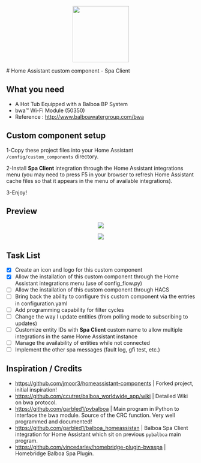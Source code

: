 <p align="center">
<a href="https://github.com/plmilord/Hass.io-custom-component-spaclient"><img src="https://raw.githubusercontent.com/plmilord/Hass.io-custom-component-spaclient/master/images/icon.png" width="150"></a>
</p>

<span align="center">
# Home Assistant custom component - Spa Client
</span>

## What you need

- A Hot Tub Equipped with a Balboa BP System
- bwa™ Wi-Fi Module (50350)
- Reference : http://www.balboawatergroup.com/bwa

## Custom component setup

1-Copy these project files into your Home Assistant ```/config/custom_components``` directory.

2-Install **Spa Client** integration through the Home Assistant integrations menu (you may need to press F5 in your browser to refresh Home Assistant cache files so that it appears in the menu of available integrations).

3-Enjoy!

## Preview

<p align="center">
<a href="https://github.com/plmilord/Hass.io-custom-component-spaclient"><img src="https://raw.githubusercontent.com/plmilord/Hass.io-custom-component-spaclient/master/images/preview.png"></a>
</p>
<p align="center">
<a href="https://github.com/plmilord/Hass.io-custom-component-spaclient"><img src="https://raw.githubusercontent.com/plmilord/Hass.io-custom-component-spaclient/master/images/options.png"></a>
</p>

## Task List

- [x] Create an icon and logo for this custom component
- [x] Allow the installation of this custom component through the Home Assistant integrations menu (use of config_flow.py)
- [ ] Allow the installation of this custom component through HACS
- [ ] Bring back the ability to configure this custom component via the entries in configuration.yaml
- [ ] Add programming capability for filter cycles
- [ ] Change the way I update entities (from polling mode to subscribing to updates)
- [ ] Customize entity IDs with **Spa Client** custom name to allow multiple integrations in the same Home Assistant instance
- [ ] Manage the availability of entities while not connected
- [ ] Implement the other spa messages (fault log, gfi test, etc.)

## Inspiration / Credits

- https://github.com/jmoor3/homeassistant-components | Forked project, initial inspiration!
- https://github.com/ccutrer/balboa_worldwide_app/wiki | Detailed Wiki on bwa protocol.
- https://github.com/garbled1/pybalboa | Main program in Python to interface the bwa module. Source of the CRC function. Very well programmed and documented!
- https://github.com/garbled1/balboa_homeassistan | Balboa Spa Client integration for Home Assistant which sit on previous ```pybalboa``` main program.
- https://github.com/vincedarley/homebridge-plugin-bwaspa | Homebridge Balboa Spa Plugin.
